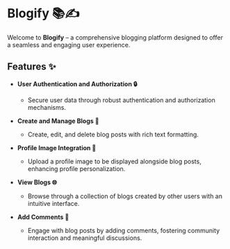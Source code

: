 # Blogify 📚✍️

Welcome to **Blogify** – a comprehensive blogging platform designed to offer a seamless and engaging user experience.

## Features ✨

- **User Authentication and Authorization 🔒**
  - Secure user data through robust authentication and authorization mechanisms.
  
- **Create and Manage Blogs 📝**
  - Create, edit, and delete blog posts with rich text formatting.

- **Profile Image Integration 📸**
  - Upload a profile image to be displayed alongside blog posts, enhancing profile personalization.

- **View Blogs 🌐**
  - Browse through a collection of blogs created by other users with an intuitive interface.

- **Add Comments 💬**
  - Engage with blog posts by adding comments, fostering community interaction and meaningful discussions.
